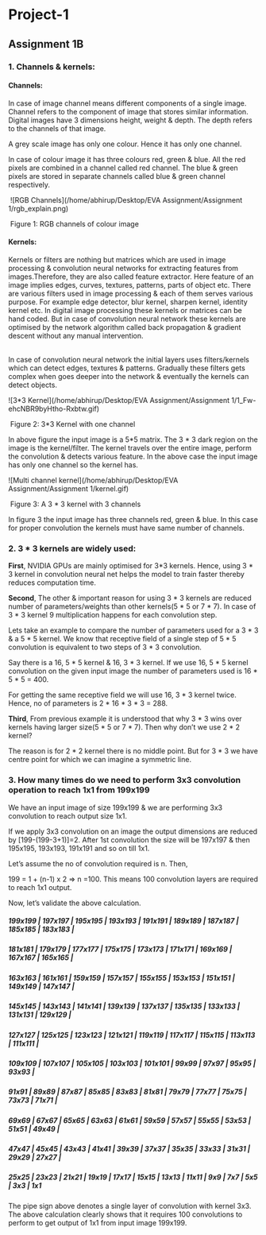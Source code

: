 # Project-1
## Assignment 1B

### 1. Channels & kernels:

#### Channels: 

In case of image channel means different components of a single image. Channel refers to the component of image that stores similar information. Digital images have 3 dimensions height, weight & depth. The depth refers to the channels of that image.

A grey scale image has only one colour. Hence it has only one channel.

In case of colour image it has three colours red, green & blue. All the red pixels are combined in a channel
called red channel. The blue & green pixels are stored in separate channels called blue & green channel
respectively.

​            ![RGB Channels](/home/abhirup/Desktop/EVA Assignment/Assignment 1/rgb_explain.png)



​                                                                            Figure 1: RGB channels of colour image



#### Kernels: 

Kernels or filters are nothing but matrices which are used in image processing & convolution neural networks for extracting features from images.Therefore, they are also called feature extractor. Here feature of an image implies edges, curves, textures, patterns, parts of object etc. There are various filters used in image processing & each of them serves various purpose. For example edge detector, blur kernel, sharpen kernel, identity kernel etc. In digital image processing these kernels or matrices can be hand coded. But in case of convolution neural network these kernels are optimised by the network algorithm called back propagation & gradient descent without any manual intervention.  
​               

In case of convolution neural network the initial layers uses filters/kernels which can detect edges, textures & patterns. Gradually these filters gets complex when goes deeper into the network & eventually the kernels can detect objects.

![3*3 Kernel](/home/abhirup/Desktop/EVA Assignment/Assignment 1/1_Fw-ehcNBR9byHtho-Rxbtw.gif)

​                                                                   Figure 2: 3*3 Kernel with one channel

In above figure the input image is a 5*5 matrix. The 3 * 3 dark region on the image is the kernel/filter. The kernel travels over the entire image, perform the convolution & detects various feature. In the above case the input image has only one channel so the kernel has.

![Multi channel kernel](/home/abhirup/Desktop/EVA Assignment/Assignment 1/kernel.gif)



​                                                                  Figure 3:  A 3 * 3 kernel with 3 channels

In figure 3 the input image has three channels red, green & blue. In this case for proper convolution the kernels must have same number of channels.



### 2.  3 * 3 kernels are widely used: 

**First**, NVIDIA GPUs are mainly optimised for 3*3 kernels. Hence, using 3 * 3 kernel in convolution neural net helps the model to train faster thereby reduces computation time.

**Second**, The other & important reason for using 3 * 3 kernels are reduced number of parameters/weights than other kernels(5 * 5 or 7 * 7). In case of 3 * 3 kernel 9 multiplication happens for each convolution step.

Lets take an example to compare the number of parameters used for a 3 * 3 & a 5 * 5 kernel. We know that receptive field of a single step of 5 * 5 convolution is equivalent to two steps of 3 * 3 convolution. 

Say there is a 16, 5 * 5 kernel & 16, 3 * 3 kernel. If we use 16, 5 * 5 kernel convolution on the given input image the number of parameters used is 16 * 5 * 5 = 400. 

For getting the same receptive field we will use 16, 3 * 3 kernel twice. Hence, no of parameters is 2 * 16 * 3 * 3 = 288.

**Third**, From previous example it is understood that why 3 * 3 wins over kernels having larger size(5 * 5 or 7 * 7). Then why don’t we use 2 * 2 kernel?

The reason is for 2 * 2 kernel there is no middle point. But for 3 * 3 we have centre point for which we can imagine a symmetric line.



### 3. How many times do we need to perform 3x3 convolution operation to reach 1x1 from 199x199  

We have an input image of size 199x199 & we are performing 3x3 convolution to reach output size 1x1.

If we apply 3x3 convolution on an image the output dimensions are reduced by [199-(199-3+1)]=2. After 1st convolution the size will be 197x197 & then 195x195, 193x193, 191x191 and so on till 1x1.

Let’s assume the no of convolution required is n. Then,

199 = 1 + (n-1) x 2 => n =100. This means 100 convolution layers are required to reach 1x1 output.

Now, let’s validate the above calculation.

##### 199x199  |  197x197  |  195x195  |  193x193  |  191x191  |  189x189  |  187x187  |  185x185  | 183x183 |

##### 181x181  |  179x179  |  177x177  |  175x175  |  173x173  |  171x171  |  169x169  |  167x167  |  165x165 |

##### 163x163  |  161x161  |  159x159  |  157x157  |  155x155  |   153x153  |  151x151  |  149x149  |  147x147 | 

##### 145x145  |  143x143  |  141x141  |  139x139  | 137x137  |  135x135  |  133x133  |  131x131  |  129x129 |

##### 127x127  |  125x125  |  123x123  | 121x121  |  119x119  |  117x117  |  115x115  |  113x113  |  111x111  |

##### 109x109  |  107x107  |  105x105  |  103x103  |  101x101  |  99x99  |  97x97  |  95x95  |   93x93  | 

##### 91x91  | 89x89  |  87x87  |  85x85  |  83x83  |  81x81  |  79x79  |  77x77  |  75x75  |  73x73  |  71x71  | 

##### 69x69  |  67x67  |  65x65  |  63x63  |  61x61  |  59x59  |  57x57  |  55x55  |  53x53  |  51x51  |  49x49  |  

##### 47x47  |  45x45  |  43x43  |  41x41  |  39x39  |  37x37  |  35x35  |  33x33  |  31x31  |  29x29  |  27x27  | 

##### 25x25  |  23x23  |  21x21  | 19x19 | 17x17  |  15x15  |  13x13  |  11x11  |  9x9  |  7x7  |  5x5  |  3x3  | 1x1



The pipe sign above denotes a single layer of convolution with kernel 3x3. The above calculation clearly shows that it requires 100 convolutions to perform to get output of 1x1 from input image 199x199. 



 




